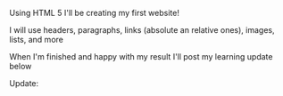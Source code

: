 Using HTML 5 I'll be creating my first website!

I will use headers, paragraphs, links (absolute an relative ones), images, lists, and more

When I'm finished and happy with my result I'll post my learning update below

Update: